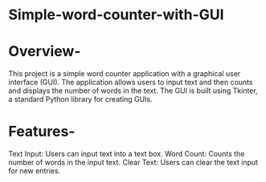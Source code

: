 # Simple-word-counter-with-GUI
# Overview-
This project is a simple word counter application with a graphical user interface (GUI). 
The application allows users to input text and then counts and displays the number of words in the text. 
The GUI is built using Tkinter, a standard Python library for creating GUIs.
# Features-
Text Input: Users can input text into a text box.
Word Count: Counts the number of words in the input text.
Clear Text: Users can clear the text input for new entries.
